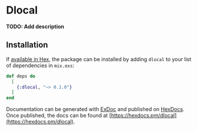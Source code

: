 # Dlocal

**TODO: Add description**

## Installation

If [available in Hex](https://hex.pm/docs/publish), the package can be installed
by adding `dlocal` to your list of dependencies in `mix.exs`:

```elixir
def deps do
  [
    {:dlocal, "~> 0.1.0"}
  ]
end
```

Documentation can be generated with [ExDoc](https://github.com/elixir-lang/ex_doc)
and published on [HexDocs](https://hexdocs.pm). Once published, the docs can
be found at [https://hexdocs.pm/dlocal](https://hexdocs.pm/dlocal).

